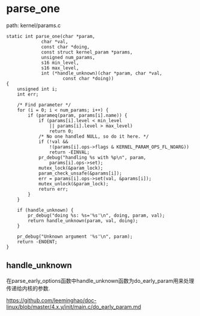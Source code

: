 parse_one
========================================

path: kernel/params.c
```
static int parse_one(char *param,
             char *val,
             const char *doing,
             const struct kernel_param *params,
             unsigned num_params,
             s16 min_level,
             s16 max_level,
             int (*handle_unknown)(char *param, char *val,
                     const char *doing))
{
    unsigned int i;
    int err;

    /* Find parameter */
    for (i = 0; i < num_params; i++) {
        if (parameq(param, params[i].name)) {
            if (params[i].level < min_level
                || params[i].level > max_level)
                return 0;
            /* No one handled NULL, so do it here. */
            if (!val &&
                !(params[i].ops->flags & KERNEL_PARAM_OPS_FL_NOARG))
                return -EINVAL;
            pr_debug("handling %s with %p\n", param,
                params[i].ops->set);
            mutex_lock(&param_lock);
            param_check_unsafe(&params[i]);
            err = params[i].ops->set(val, &params[i]);
            mutex_unlock(&param_lock);
            return err;
        }
    }

    if (handle_unknown) {
        pr_debug("doing %s: %s='%s'\n", doing, param, val);
        return handle_unknown(param, val, doing);
    }

    pr_debug("Unknown argument '%s'\n", param);
    return -ENOENT;
}
```

handle_unknown
----------------------------------------

在parse_early_options函数中handle_unknown函数为do_early_param用来处理
传递给内核的参数.

https://github.com/leeminghao/doc-linux/blob/master/4.x.y/init/main.c/do_early_param.md
